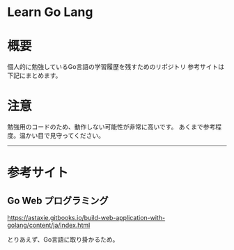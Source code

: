 Learn Go Lang
===

# 概要
個人的に勉強しているGo言語の学習履歴を残すためのリポジトリ
参考サイトは下記にまとめます。

# 注意
勉強用のコードのため、動作しない可能性が非常に高いです。
あくまで参考程度。温かい目で見守ってください。

---

# 参考サイト
## Go Web プログラミング
https://astaxie.gitbooks.io/build-web-application-with-golang/content/ja/index.html

とりあえず、Go言語に取り掛かるため。



